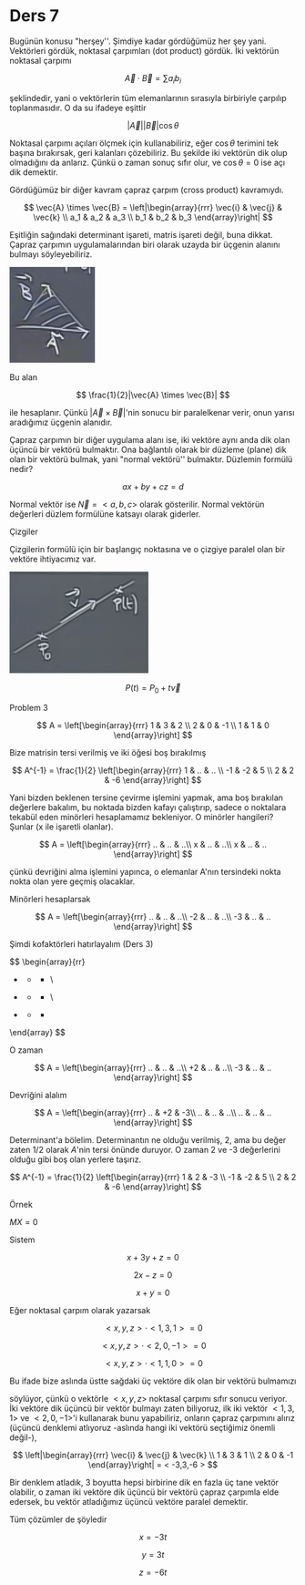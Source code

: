 # Ders 7

Bugünün konusu "herşey''. Şimdiye kadar gördüğümüz her şey
yani. Vektörleri gördük, noktasal çarpımları (dot product) gördük. İki
vektörün noktasal çarpımı

$$ \vec{A} \cdot \vec{B} = \sum a_ib_i$$

şeklindedir, yani o vektörlerin tüm elemanlarının sırasıyla birbiriyle çarpılıp
toplanmasıdır. O da su ifadeye eşittir

$$ |\vec{A}||\vec{B}| \cos \theta $$

Noktasal çarpımı açıları ölçmek için kullanabiliriz, eğer $\cos \theta$ terimini
tek başına bırakırsak, geri kalanları çözebiliriz. Bu şekilde iki vektörün dik
olup olmadığını da anlarız. Çünkü o zaman sonuç sıfır olur, ve $\cos \theta = 0$
ise açı dik demektir.

Gördüğümüz bir diğer kavram çapraz çarpım (cross product) kavramıydı. 

$$ \vec{A} \times \vec{B} = 
\left|\begin{array}{rrr}
\vec{i} & \vec{j} & \vec{k}  \\
a_1 & a_2 & a_3 \\
b_1 & b_2 & b_3 
\end{array}\right|
$$

Eşitliğin sağındaki determinant işareti, matris işareti değil, buna
dikkat. Çapraz çarpımın uygulamalarından biri olarak uzayda bir üçgenin alanını
bulmayı söyleyebiliriz.

![](7_1.png)

Bu alan

$$ \frac{1}{2}|\vec{A} \times \vec{B}| $$

ile hesaplanır. Çünkü $|\vec{A} \times \vec{B}|$'nin sonucu bir paralelkenar
verir, onun yarısı aradığımız üçgenin alanıdır.

Çapraz çarpımın bir diğer uygulama alanı ise, iki vektöre aynı anda dik olan
üçüncü bir vektörü bulmaktır. Ona bağlantılı olarak bir düzleme (plane) dik
olan bir vektörü bulmak, yani "normal vektörü'' bulmaktır. Düzlemin formülü
nedir? 

$$ ax + by + cz  = d $$

Normal vektör ise $\vec{N} = < a,b,c >$ olarak gösterilir. Normal vektörün
değerleri düzlem formülüne katsayı olarak giderler.

Çizgiler

Çizgilerin formülü için bir başlangıç noktasına ve o çizgiye paralel olan bir
vektöre ihtiyacımız var.

![](7_2.png)

$$ P(t) = P_0 + t \vec{v} $$

Problem 3

$$ A = 
\left[\begin{array}{rrr}
1 & 3 & 2 \\
2 & 0 & -1 \\
1 & 1 & 0
\end{array}\right]
$$

Bize matrisin tersi verilmiş ve iki öğesi boş bırakılmış

$$ A^{-1} = \frac{1}{2}
\left[\begin{array}{rrr}
1 & .. & .. \\
-1 & -2 & 5 \\
2 & 2 & -6
\end{array}\right]
$$

Yani bizden beklenen tersine çevirme işlemini yapmak, ama boş bırakılan
değerlere bakalım, bu noktada bizden kafayı çalıştırıp, sadece o noktalara
tekabül eden minörleri hesaplamamız bekleniyor. O minörler hangileri? Şunlar (x
ile işaretli olanlar).

$$ A = 
\left[\begin{array}{rrr}
.. & .. & ..\\
x & .. & ..\\
x & .. & ..
\end{array}\right]
$$

çünkü devriğini alma işlemini yapınca, o elemanlar A'nın tersindeki nokta nokta
olan yere geçmiş olacaklar.

Minörleri hesaplarsak

$$ A = 
\left[\begin{array}{rrr}
.. & .. & ..\\
-2 & .. & ..\\
-3 & .. & ..
\end{array}\right]
$$

Şimdi kofaktörleri hatırlayalım (Ders 3)

$$ 
\begin{array}{rr}
+ - + \\
- + - \\
+ - + 
\end{array}
$$

O zaman

$$ A = 
\left[\begin{array}{rrr}
.. & .. & ..\\
+2 & .. & ..\\
-3 & .. & ..
\end{array}\right]
$$

Devriğini alalım

$$ A = 
\left[\begin{array}{rrr}
.. & +2 & -3\\
.. & .. & ..\\
.. & .. & ..
\end{array}\right]
$$

Determinant'a bölelim. Determinantın ne olduğu verilmiş, 2, ama bu değer zaten
$1/2$ olarak $A$'nin tersi önünde duruyor. O zaman 2 ve -3 değerlerini olduğu
gibi boş olan yerlere taşırız.

$$ A^{-1} = \frac{1}{2}
\left[\begin{array}{rrr}
1 & 2 & -3 \\
-1 & -2 & 5 \\
2 & 2 & -6
\end{array}\right]
$$

Örnek

$MX = 0$

Sistem

$$ x + 3y + z = 0 $$

$$ 2x - z  = 0$$

$$ x + y = 0 $$

Eğer noktasal çarpım olarak yazarsak 

$$ < x,y,z > \cdot < 1,3,1 > = 0 $$

$$ < x,y,z > \cdot < 2,0,-1 > = 0 $$

$$ < x,y,z > \cdot < 1,1,0 > = 0 $$

Bu ifade bize aslında üstte sağdaki üç vektöre dik olan bir vektörü bulmamızı

söylüyor, çünkü o vektörle $< x,y,z >$ noktasal çarpımı sıfır sonucu veriyor. İki
vektöre dik üçüncü bir vektör bulmayı zaten biliyoruz, ilk iki vektör $< 1,3,1 >$
ve $< 2,0,-1 >$'i kullanarak bunu yapabiliriz, onların çapraz çarpımını
alırız (üçüncü denklemi atlıyoruz -aslında hangi iki vektörü seçtiğimiz önemli
değil-),

$$ 
\left|\begin{array}{rrr}
\vec{i} & \vec{j} & \vec{k}  \\
1 & 3 & 1 \\
2 & 0 & -1
\end{array}\right| = < -3,3,-6 >
$$

Bir denklem atladık, 3 boyutta hepsi birbirine dik en fazla üç tane vektör
olabilir, o zaman iki vektöre dik üçüncü bir vektörü çapraz çarpımla elde
edersek, bu vektör atladığımız üçüncü vektöre paralel demektir.

Tüm çözümler de şöyledir

$$ x = -3t $$

$$ y = 3t $$

$$ z = -6t $$



